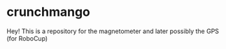 # crunchmango
Hey! This is a repository for the magnetometer and later possibly the GPS (for RoboCup)
